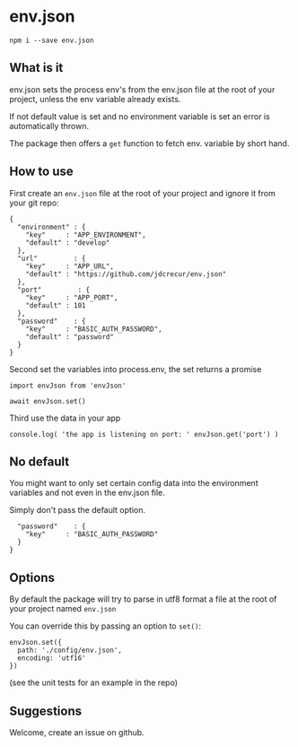 # env.json

```
npm i --save env.json
```

## What is it
env.json sets the process env's from the env.json file at the root of your project, unless the env variable already exists. 

If not default value is set and no environment variable is set an error is automatically thrown.

The package then offers a `get` function to fetch env. variable by short hand.

## How to use
First create an `env.json` file at the root of your project and ignore it from your git repo:
```
{
  "environment" : {
    "key"     : "APP_ENVIRONMENT",
    "default" : "develop"
  },
  "url"         : {
    "key"     : "APP_URL",
    "default" : "https://github.com/jdcrecur/env.json"
  },
  "port"         : {
    "key"     : "APP_PORT",
    "default" : 101
  },
  "password"    : {
    "key"     : "BASIC_AUTH_PASSWORD",
    "default" : "password"
  }
}
```

Second set the variables into process.env, the set returns a promise
```
import envJson from 'envJson'

await envJson.set()
```

Third use the data in your app
```
console.log( 'the app is listening on port: ' envJson.get('port') )
```

## No default
You might want to only set certain config data into the environment variables and not even in the env.json file.

Simply don't pass the default option.
```
  "password"    : {
    "key"     : "BASIC_AUTH_PASSWORD"
  }
}
```

## Options
By default the package will try to parse in utf8 format a file at the root of your project named `env.json`

You can override this by passing an option to `set()`:
```
envJson.set({
  path: './config/env.json',
  encoding: 'utf16'
})
```

(see the unit tests for an example in the repo)

## Suggestions
Welcome, create an issue on github.